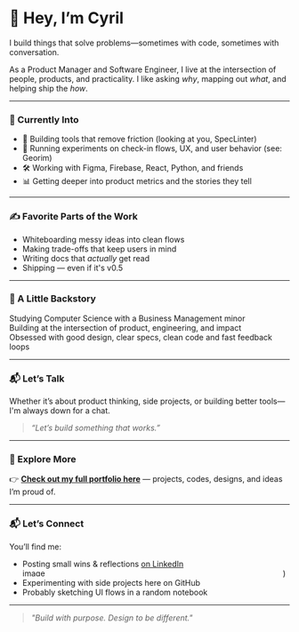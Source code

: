 # 👋 Hey, I’m Cyril

I build things that solve problems—sometimes with code, sometimes with conversation.

As a Product Manager and Software Engineer, I live at the intersection of people, products, and practicality. I like asking *why*, mapping out *what*, and helping ship the *how*.

---

### 🧩 Currently Into

- 🧪 Building tools that remove friction (looking at you, SpecLinter)
- 📍 Running experiments on check-in flows, UX, and user behavior (see: Georim)
- 🛠️ Working with Figma, Firebase, React, Python, and friends
- 📊 Getting deeper into product metrics and the stories they tell

---

### ✍️ Favorite Parts of the Work

- Whiteboarding messy ideas into clean flows
- Making trade-offs that keep users in mind
- Writing docs that *actually* get read
- Shipping — even if it's v0.5

---

### 🎒 A Little Backstory

Studying Computer Science with a Business Management minor  
Building at the intersection of product, engineering, and impact  
Obsessed with good design, clear specs, clean code and fast feedback loops

---

### 📬 Let’s Talk

Whether it’s about product thinking, side projects, or building better tools—I'm always down for a chat.

> *“Let’s build something that works.”*

---

### 🧭 Explore More

👉 **[Check out my full portfolio here](https://brassy-domain-cd7.notion.site/Meet-Cyril-The-PM-23a4518faa4f8066bbbac14826ee0fc0)** — projects, codes, designs, and ideas I’m proud of.

---

### 📬 Let’s Connect

You’ll find me:
- Posting small wins & reflections [on LinkedIn](https://www.linkedin.com/in/cyril-kups)<img width="468" height="14" alt="image" src="https://github.com/user-attachments/assets/dff2ebf6-054c-4967-bfb9-6a9e58657960" />)
- Experimenting with side projects here on GitHub
- Probably sketching UI flows in a random notebook

---

> *"Build with purpose. Design to be different."*

